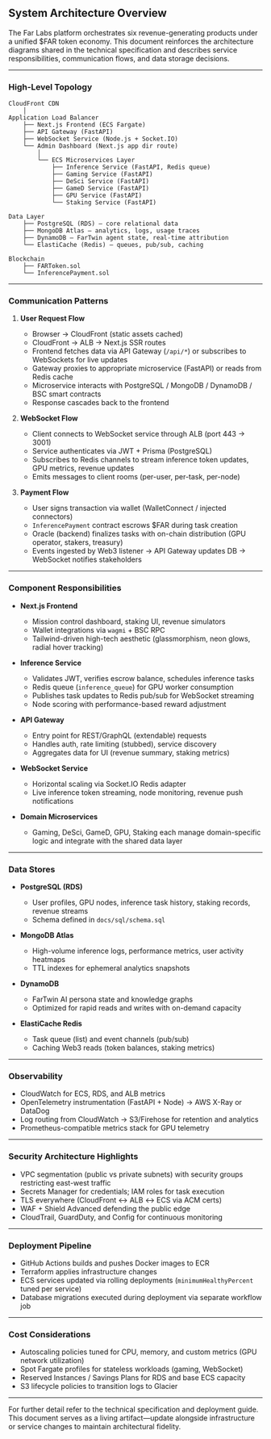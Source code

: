 ## System Architecture Overview

The Far Labs platform orchestrates six revenue-generating products under a unified $FAR token economy. This document reinforces the architecture diagrams shared in the technical specification and describes service responsibilities, communication flows, and data storage decisions.

---

### High-Level Topology

```
CloudFront CDN
    │
Application Load Balancer
    ├── Next.js Frontend (ECS Fargate)
    ├── API Gateway (FastAPI)
    ├── WebSocket Service (Node.js + Socket.IO)
    └── Admin Dashboard (Next.js app dir route)
        │
        └── ECS Microservices Layer
            ├── Inference Service (FastAPI, Redis queue)
            ├── Gaming Service (FastAPI)
            ├── DeSci Service (FastAPI)
            ├── GameD Service (FastAPI)
            ├── GPU Service (FastAPI)
            └── Staking Service (FastAPI)

Data Layer
    ├── PostgreSQL (RDS) – core relational data
    ├── MongoDB Atlas – analytics, logs, usage traces
    ├── DynamoDB – FarTwin agent state, real-time attribution
    └── ElastiCache (Redis) – queues, pub/sub, caching

Blockchain
    ├── FARToken.sol
    └── InferencePayment.sol
```

---

### Communication Patterns

1. **User Request Flow**
   - Browser → CloudFront (static assets cached)
   - CloudFront → ALB → Next.js SSR routes
   - Frontend fetches data via API Gateway (`/api/*`) or subscribes to WebSockets for live updates
   - Gateway proxies to appropriate microservice (FastAPI) or reads from Redis cache
   - Microservice interacts with PostgreSQL / MongoDB / DynamoDB / BSC smart contracts
   - Response cascades back to the frontend

2. **WebSocket Flow**
   - Client connects to WebSocket service through ALB (port 443 → 3001)
   - Service authenticates via JWT + Prisma (PostgreSQL)
   - Subscribes to Redis channels to stream inference token updates, GPU metrics, revenue updates
   - Emits messages to client rooms (per-user, per-task, per-node)

3. **Payment Flow**
   - User signs transaction via wallet (WalletConnect / injected connectors)
   - `InferencePayment` contract escrows $FAR during task creation
   - Oracle (backend) finalizes tasks with on-chain distribution (GPU operator, stakers, treasury)
   - Events ingested by Web3 listener -> API Gateway updates DB -> WebSocket notifies stakeholders

---

### Component Responsibilities

- **Next.js Frontend**
  - Mission control dashboard, staking UI, revenue simulators
  - Wallet integrations via `wagmi` + BSC RPC
  - Tailwind-driven high-tech aesthetic (glassmorphism, neon glows, radial hover tracking)

- **Inference Service**
  - Validates JWT, verifies escrow balance, schedules inference tasks
  - Redis queue (`inference_queue`) for GPU worker consumption
  - Publishes task updates to Redis pub/sub for WebSocket streaming
  - Node scoring with performance-based reward adjustment

- **API Gateway**
  - Entry point for REST/GraphQL (extendable) requests
  - Handles auth, rate limiting (stubbed), service discovery
  - Aggregates data for UI (revenue summary, staking metrics)

- **WebSocket Service**
  - Horizontal scaling via Socket.IO Redis adapter
  - Live inference token streaming, node monitoring, revenue push notifications

- **Domain Microservices**
  - Gaming, DeSci, GameD, GPU, Staking each manage domain-specific logic and integrate with the shared data layer

---

### Data Stores

- **PostgreSQL (RDS)**
  - User profiles, GPU nodes, inference task history, staking records, revenue streams
  - Schema defined in `docs/sql/schema.sql`

- **MongoDB Atlas**
  - High-volume inference logs, performance metrics, user activity heatmaps
  - TTL indexes for ephemeral analytics snapshots

- **DynamoDB**
  - FarTwin AI persona state and knowledge graphs
  - Optimized for rapid reads and writes with on-demand capacity

- **ElastiCache Redis**
  - Task queue (list) and event channels (pub/sub)
  - Caching Web3 reads (token balances, staking metrics)

---

### Observability

- CloudWatch for ECS, RDS, and ALB metrics
- OpenTelemetry instrumentation (FastAPI + Node) → AWS X-Ray or DataDog
- Log routing from CloudWatch → S3/Firehose for retention and analytics
- Prometheus-compatible metrics stack for GPU telemetry

---

### Security Architecture Highlights

- VPC segmentation (public vs private subnets) with security groups restricting east-west traffic
- Secrets Manager for credentials; IAM roles for task execution
- TLS everywhere (CloudFront ↔ ALB ↔ ECS via ACM certs)
- WAF + Shield Advanced defending the public edge
- CloudTrail, GuardDuty, and Config for continuous monitoring

---

### Deployment Pipeline

- GitHub Actions builds and pushes Docker images to ECR
- Terraform applies infrastructure changes
- ECS services updated via rolling deployments (`minimumHealthyPercent` tuned per service)
- Database migrations executed during deployment via separate workflow job

---

### Cost Considerations

- Autoscaling policies tuned for CPU, memory, and custom metrics (GPU network utilization)
- Spot Fargate profiles for stateless workloads (gaming, WebSocket)
- Reserved Instances / Savings Plans for RDS and base ECS capacity
- S3 lifecycle policies to transition logs to Glacier

---

For further detail refer to the technical specification and deployment guide. This document serves as a living artifact—update alongside infrastructure or service changes to maintain architectural fidelity.
